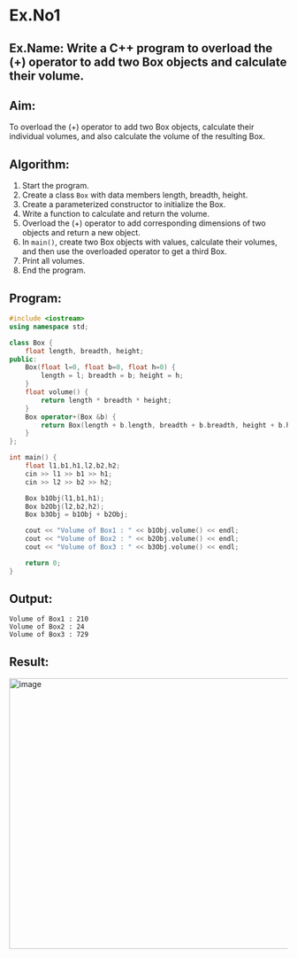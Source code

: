 # Ex.No1
## Ex.Name: Write a C++ program to overload the (+) operator to add two Box objects and calculate their volume.

## Aim:
To overload the (+) operator to add two Box objects, calculate their individual volumes, and also calculate the volume of the resulting Box.

## Algorithm:
1. Start the program.  
2. Create a class `Box` with data members length, breadth, height.  
3. Create a parameterized constructor to initialize the Box.  
4. Write a function to calculate and return the volume.  
5. Overload the (+) operator to add corresponding dimensions of two objects and return a new object.  
6. In `main()`, create two Box objects with values, calculate their volumes, and then use the overloaded operator to get a third Box.  
7. Print all volumes.  
8. End the program.  

## Program:
```cpp
#include <iostream>
using namespace std;

class Box {
    float length, breadth, height;
public:
    Box(float l=0, float b=0, float h=0) {
        length = l; breadth = b; height = h;
    }
    float volume() {
        return length * breadth * height;
    }
    Box operator+(Box &b) {
        return Box(length + b.length, breadth + b.breadth, height + b.height);
    }
};

int main() {
    float l1,b1,h1,l2,b2,h2;
    cin >> l1 >> b1 >> h1;
    cin >> l2 >> b2 >> h2;

    Box b1Obj(l1,b1,h1);
    Box b2Obj(l2,b2,h2);
    Box b3Obj = b1Obj + b2Obj;

    cout << "Volume of Box1 : " << b1Obj.volume() << endl;
    cout << "Volume of Box2 : " << b2Obj.volume() << endl;
    cout << "Volume of Box3 : " << b3Obj.volume() << endl;

    return 0;
}
```

## Output:
```
Volume of Box1 : 210
Volume of Box2 : 24
Volume of Box3 : 729
```

## Result:
<img width="1179" height="489" alt="image" src="https://github.com/user-attachments/assets/f2dddd22-57d3-48e9-a2b6-624d4f705ca2" />
